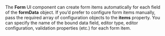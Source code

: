 The **Form** UI component can create form items automatically for each field of&nbsp;the **formData** object. If&nbsp;you&rsquo;d prefer to&nbsp;configure form items manually, pass the required array of&nbsp;configuration objects to&nbsp;the **items** property. You can specify the name of&nbsp;the bound data field, editor type, editor configuration, validation properties (etc.) for each form item.
